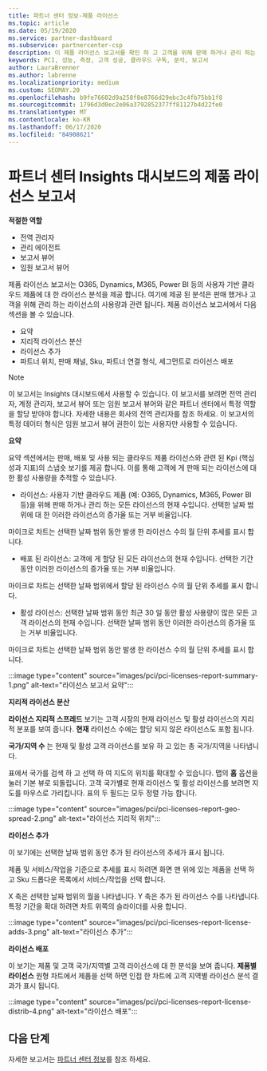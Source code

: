 ```yaml
---
title: 파트너 센터 정보-제품 라이선스
ms.topic: article
ms.date: 05/19/2020
ms.service: partner-dashboard
ms.subservice: partnercenter-csp
description: 이 제품 라이선스 보고서를 확인 하 고 고객을 위해 판매 하거나 관리 하는 사용이 허가 된 (또는 사용자 기반) 클라우드 제품을 사용 하 여 개선 하는 방법에 대해 알아보세요.
keywords: PCI, 성능, 측정, 고객 성공, 클라우드 구독, 분석, 보고서
author: LauraBrenner
ms.author: labrenne
ms.localizationpriority: medium
ms.custom: SEOMAY.20
ms.openlocfilehash: b9fe76602d9a258f8e8766d29ebc3c4fb75bb1f8
ms.sourcegitcommit: 1796d3d0ec2e06a3792852377ff81127b4d22fe0
ms.translationtype: MT
ms.contentlocale: ko-KR
ms.lasthandoff: 06/17/2020
ms.locfileid: "84908621"
---
```

# <a name="product-licenses-report-in-the-partner-center-insights-dashboard"></a>파트너 센터 Insights 대시보드의 제품 라이선스 보고서

**적절한 역할**
- 전역 관리자
- 관리 에이전트
- 보고서 뷰어
- 임원 보고서 뷰어

제품 라이선스 보고서는 O365, Dynamics, M365, Power BI 등의 사용자 기반 클라우드 제품에 대 한 라이선스 분석을 제공 합니다. 여기에 제공 된 분석은 판매 했거나 고객을 위해 관리 하는 라이선스의 사용량과 관련 됩니다. 제품 라이선스 보고서에서 다음 섹션을 볼 수 있습니다.

- 요약
- 지리적 라이선스 분산
- 라이선스 추가
- 파트너 위치, 판매 채널, Sku, 파트너 연결 형식, 세그먼트로 라이선스 배포

 > [!NOTE]
 > 이 보고서는 Insights 대시보드에서 사용할 수 있습니다. 이 보고서를 보려면 전역 관리자, 계정 관리자, 보고서 뷰어 또는 임원 보고서 뷰어와 같은 파트너 센터에서 특정 역할을 할당 받아야 합니다. 자세한 내용은 회사의 전역 관리자를 참조 하세요. 이 보고서의 특정 데이터 형식은 임원 보고서 뷰어 권한이 있는 사용자만 사용할 수 있습니다.

**요약**

요약 섹션에서는 판매, 배포 및 사용 되는 클라우드 제품 라이선스와 관련 된 Kpi (핵심 성과 지표)의 스냅숏 보기를 제공 합니다. 이를 통해 고객에 게 판매 되는 라이선스에 대 한 활성 사용량을 추적할 수 있습니다.

- 라이선스: 사용자 기반 클라우드 제품 (예: O365, Dynamics, M365, Power BI 등)을 위해 판매 하거나 관리 하는 모든 라이선스의 현재 수입니다. 선택한 날짜 범위에 대 한 이러한 라이선스의 증가율 또는 거부 비율입니다.

마이크로 차트는 선택한 날짜 범위 동안 발생 한 라이선스 수의 월 단위 추세를 표시 합니다.

- 배포 된 라이선스: 고객에 게 할당 된 모든 라이선스의 현재 수입니다.
선택한 기간 동안 이러한 라이선스의 증가율 또는 거부 비율입니다.

마이크로 차트는 선택한 날짜 범위에서 할당 된 라이선스 수의 월 단위 추세를 표시 합니다.

- 활성 라이선스: 선택한 날짜 범위 동안 최근 30 일 동안 활성 사용량이 많은 모든 고객 라이선스의 현재 수입니다.
선택한 날짜 범위 동안 이러한 라이선스의 증가율 또는 거부 비율입니다.

마이크로 차트는 선택한 날짜 범위 동안 발생 한 라이선스 수의 월 단위 추세를 표시 합니다.

:::image type="content" source="images/pci/pci-licenses-report-summary-1.png" alt-text="라이선스 보고서 요약":::

**지리적 라이선스 분산**

**라이선스 지리적 스프레드** 보기는 고객 시장의 현재 라이선스 및 활성 라이선스의 지리적 분포를 보여 줍니다. **현재** 라이선스 수에는 할당 되지 않은 라이선스도 포함 됩니다.

**국가/지역 수** 는 현재 및 활성 고객 라이선스를 보유 하 고 있는 총 국가/지역을 나타냅니다.

표에서 국가를 검색 하 고 선택 하 여 지도의 위치를 확대할 수 있습니다. 맵의 **홈** 옵션을 눌러 기본 뷰로 되돌립니다. 고객 국가별로 현재 라이선스 및 활성 라이선스를 보려면 지도를 마우스로 가리킵니다. 표의 두 필드는 모두 정렬 가능 합니다.

:::image type="content" source="images/pci/pci-licenses-report-geo-spread-2.png" alt-text="라이선스 지리적 위치":::

**라이선스 추가**

이 보기에는 선택한 날짜 범위 동안 추가 된 라이선스의 추세가 표시 됩니다. 

제품 및 서비스/작업을 기준으로 추세를 표시 하려면 화면 맨 위에 있는 제품을 선택 하 고 Sku 드롭다운 목록에서 서비스/작업을 선택 합니다.

X 축은 선택한 날짜 범위의 월을 나타냅니다. Y 축은 추가 된 라이선스 수를 나타냅니다. 특정 기간을 확대 하려면 차트 위쪽의 슬라이더를 사용 합니다.

:::image type="content" source="images/pci/pci-licenses-report-license-adds-3.png" alt-text="라이선스 추가":::

**라이선스 배포**

이 보기는 제품 및 고객 국가/지역별 고객 라이선스에 대 한 분석을 보여 줍니다. **제품별 라이선스** 원형 차트에서 제품을 선택 하면 인접 한 차트에 고객 지역별 라이선스 분석 결과가 표시 됩니다.

:::image type="content" source="images/pci/pci-licenses-report-license-distrib-4.png" alt-text="라이선스 배포":::

## <a name="next-steps"></a>다음 단계

자세한 보고서는 [파트너 센터 정보](partner-center-insights.md)를 참조 하세요.
